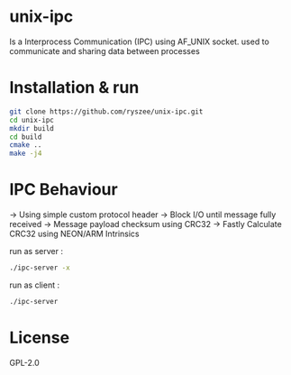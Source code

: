 # unix-ipc
Is a Interprocess Communication (IPC) using AF_UNIX socket. used to communicate and sharing data between processes
# Installation & run
```sh
git clone https://github.com/ryszee/unix-ipc.git
cd unix-ipc
mkdir build
cd build
cmake ..
make -j4 
```

# IPC Behaviour
-> Using simple custom protocol header
-> Block I/O until message fully received
-> Message payload checksum using CRC32
-> Fastly Calculate CRC32 using NEON/ARM Intrinsics

run as server :
```sh
./ipc-server -x
```
run as client :
```sh
./ipc-server
```

# License
GPL-2.0
